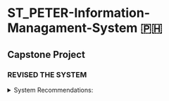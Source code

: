 # ST_PETER-Information-Managament-System 🇵🇭
## Capstone Project
### REVISED THE SYSTEM

  <details>
    <summary>System Recommendations:</summary>

-> Use of color shal follow the rules on user interface design.

-> Schedule should be automatically saved to calendar.

-> Log-in: remove the black box before username and password.

-> Include the services that the customer is entitled to receive under ordinary and special packages, along with the associated cost.

-> Remove the select confirmation and remain the confirm button.

-> Specify the cost and duration if the customeravailed of the viewing rooms that are available in mortuary chapels or at homes; include also how much would it cost if the customer extend more days.

-> Include also the schedule for embalming.

-> The viewing schedule at the mortuary chapel should not conflict with any other schedules, and it should alert the user if the selected day is already taken.

-> Customers ought to be able to browse the available promo on a different page.

-> Make a separate list for those who availed the special and ordinary package.

-> Profit: include a remarks if it is paid or with outstanding balance.

-> Include the customers with PLAN Holder.
    
  </details>

